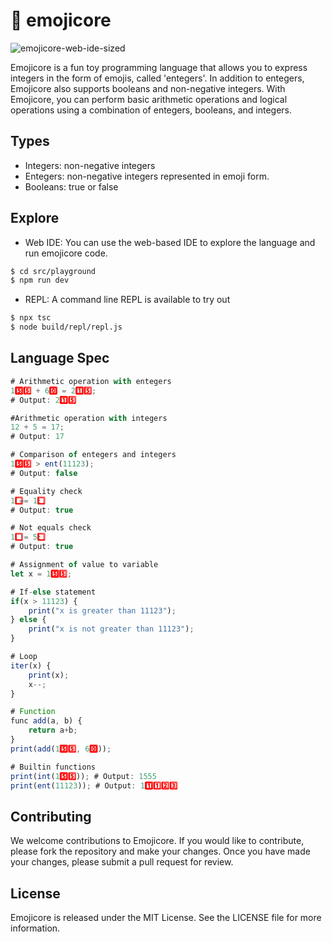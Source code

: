 # 🤘 emojicore

![emojicore-web-ide-sized](https://user-images.githubusercontent.com/950371/214120471-898e59fc-dff8-4ce5-b2ba-9718ed106c05.png)

Emojicore is a fun toy programming language that allows you to express integers in the form of emojis, called 'entegers'. In addition to entegers, Emojicore also supports booleans and non-negative integers. With Emojicore, you can perform basic arithmetic operations and logical operations using a combination of entegers, booleans, and integers.

## Types

- Integers: non-negative integers
- Entegers: non-negative integers represented in emoji form.
- Booleans: true or false

## Explore

- Web IDE: You can use the web-based IDE to explore the language and run emojicore code.

```bash
$ cd src/playground
$ npm run dev
```
- REPL: A command line REPL is available to try out

```bash
$ npx tsc
$ node build/repl/repl.js
```

## Language Spec

```javascript
# Arithmetic operation with entegers
1️⃣5️⃣5️⃣ + 6️⃣0️⃣ = 2️⃣1️⃣5️⃣;
# Output: 2️⃣1️⃣5️⃣

#Arithmetic operation with integers
12 + 5 = 17;
# Output: 17

# Comparison of entegers and integers
1️⃣5️⃣5️⃣ > ent(11123);
# Output: false

# Equality check
1️⃣ == 1️⃣;
# Output: true

# Not equals check
1️⃣ != 5️⃣;
# Output: true

# Assignment of value to variable
let x = 1️⃣5️⃣5️⃣;

# If-else statement
if(x > 11123) {
    print("x is greater than 11123");
} else {
    print("x is not greater than 11123");
}

# Loop
iter(x) {
    print(x);
    x--;
}

# Function
func add(a, b) {
    return a+b;
}
print(add(1️⃣5️⃣5️⃣, 6️⃣0️⃣));

# Builtin functions
print(int(1️⃣5️⃣5️⃣)); # Output: 1555
print(ent(11123)); # Output: 1️⃣1️⃣1️⃣2️⃣3️⃣
```

## Contributing

We welcome contributions to Emojicore. If you would like to contribute, please fork the repository and make your changes. Once you have made your changes, please submit a pull request for review.

## License

Emojicore is released under the MIT License. See the LICENSE file for more information.
